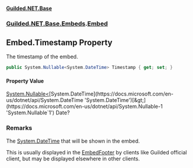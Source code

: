 
#### [Guilded.NET.Base](Guilded_NET_Base 'Guilded_NET_Base')
### [Guilded.NET.Base.Embeds](Guilded_NET_Base#Guilded_NET_Base_Embeds 'Guilded.NET.Base.Embeds').[Embed](Embed 'Guilded.NET.Base.Embeds.Embed')
## Embed.Timestamp Property
The timestamp of the embed.  
```csharp
public System.Nullable<System.DateTime> Timestamp { get; set; }
```

#### Property Value
[System.Nullable&lt;](https://docs.microsoft.com/en-us/dotnet/api/System.Nullable-1 'System.Nullable`1')[System.DateTime](https://docs.microsoft.com/en-us/dotnet/api/System.DateTime 'System.DateTime')[&gt;](https://docs.microsoft.com/en-us/dotnet/api/System.Nullable-1 'System.Nullable`1')
Date?
### Remarks
The [System.DateTime](https://docs.microsoft.com/en-us/dotnet/api/System.DateTime 'System.DateTime') that will be shown in the embed.



This is usually displayed in the [EmbedFooter](EmbedFooter 'Guilded.NET.Base.Embeds.EmbedFooter') by clients like Guilded official client, but may be displayed elsewhere in other clients.
